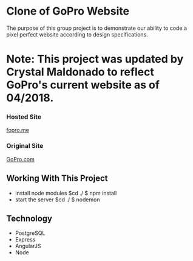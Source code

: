 # Clone of GoPro Website
The purpose of this group project is to demonstrate our ability to code a pixel perfect website according to
design specifications.
# Note: This project was updated by Crystal Maldonado to reflect GoPro's current website as of 04/2018.

### Hosted Site
[fopro.me](http://fopro.me)

### Original Site
[GoPro.com](http://gopro.com)

## Working With This Project
- install node modules $cd ./ $ npm install
- start the server $cd ./ $ nodemon

## Technology
- PostgreSQL
- Express
- AngularJS
- Node
